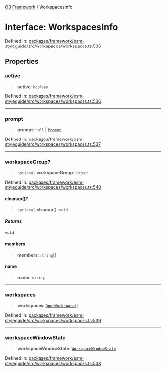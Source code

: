 [O3 Framework](../API.md) / WorkspacesInfo

# Interface: WorkspacesInfo

Defined in: [packages/framework/esm-styleguide/src/workspaces/workspaces.ts:535](https://github.com/UjjawalPrabhat/openmrs-esm-core/blob/main/packages/framework/esm-styleguide/src/workspaces/workspaces.ts#L535)

## Properties

### active

> **active**: `boolean`

Defined in: [packages/framework/esm-styleguide/src/workspaces/workspaces.ts:536](https://github.com/UjjawalPrabhat/openmrs-esm-core/blob/main/packages/framework/esm-styleguide/src/workspaces/workspaces.ts#L536)

***

### prompt

> **prompt**: `null` \| [`Prompt`](Prompt.md)

Defined in: [packages/framework/esm-styleguide/src/workspaces/workspaces.ts:537](https://github.com/UjjawalPrabhat/openmrs-esm-core/blob/main/packages/framework/esm-styleguide/src/workspaces/workspaces.ts#L537)

***

### workspaceGroup?

> `optional` **workspaceGroup**: `object`

Defined in: [packages/framework/esm-styleguide/src/workspaces/workspaces.ts:540](https://github.com/UjjawalPrabhat/openmrs-esm-core/blob/main/packages/framework/esm-styleguide/src/workspaces/workspaces.ts#L540)

#### cleanup()?

> `optional` **cleanup**(): `void`

##### Returns

`void`

#### members

> **members**: `string`[]

#### name

> **name**: `string`

***

### workspaces

> **workspaces**: [`OpenWorkspace`](OpenWorkspace.md)[]

Defined in: [packages/framework/esm-styleguide/src/workspaces/workspaces.ts:539](https://github.com/UjjawalPrabhat/openmrs-esm-core/blob/main/packages/framework/esm-styleguide/src/workspaces/workspaces.ts#L539)

***

### workspaceWindowState

> **workspaceWindowState**: [`WorkspaceWindowState`](../type-aliases/WorkspaceWindowState.md)

Defined in: [packages/framework/esm-styleguide/src/workspaces/workspaces.ts:538](https://github.com/UjjawalPrabhat/openmrs-esm-core/blob/main/packages/framework/esm-styleguide/src/workspaces/workspaces.ts#L538)
